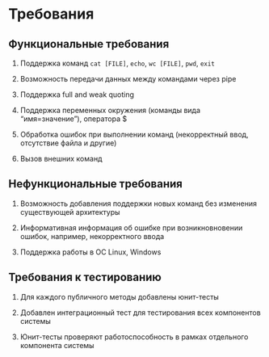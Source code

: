 # Требования

## Функциональные требования

1. Поддержка команд `cat [FILE]`, `echo`, `wc [FILE]`, `pwd`, `exit`

2. Возможность передачи данных между командами через pipe

3. Поддержка full and weak quoting

4. Поддержка переменных окружения (команды вида “имя=значение”), оператора $

5. Обработка ошибок при выполнении команд  (некорректный ввод, отсутствие файла и другие)

6. Вызов внешних команд

## Нефункциональные требования

1. Возможность добавления поддержки новых команд без изменения существующей архитектуры

2. Информативная информация об ошибке при возникновновении ошибок, например, некорректного ввода

3. Поддержка работы в ОС Linux, Windows

## Требования к тестированию

1. Для каждого публичного методы добавлены юнит-тесты

2. Добавлен интеграционный тест для тестирования всех компонентов системы

3. Юнит-тесты проверяют работоспособность в рамках отдельного компонента системы